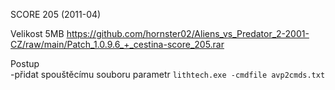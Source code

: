 SCORE 205 (2011-04)

Velikost 5MB https://github.com/hornster02/Aliens_vs_Predator_2-2001-CZ/raw/main/Patch_1.0.9.6_+_cestina-score_205.rar

Postup
<br/>
-přidat spouštěcímu souboru parametr ```lithtech.exe -cmdfile avp2cmds.txt```
